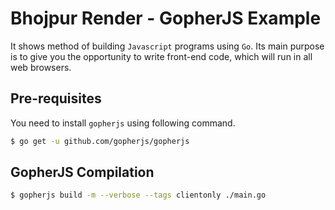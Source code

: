 # Bhojpur Render - GopherJS Example

It shows method of building `Javascript` programs using `Go`. Its main purpose is to give you
the opportunity to write front-end code, which will run in all web browsers.

## Pre-requisites

You need to install `gopherjs` using following command.

```bash
$ go get -u github.com/gopherjs/gopherjs
```

## GopherJS Compilation

```bash
$ gopherjs build -m --verbose --tags clientonly ./main.go 
```
